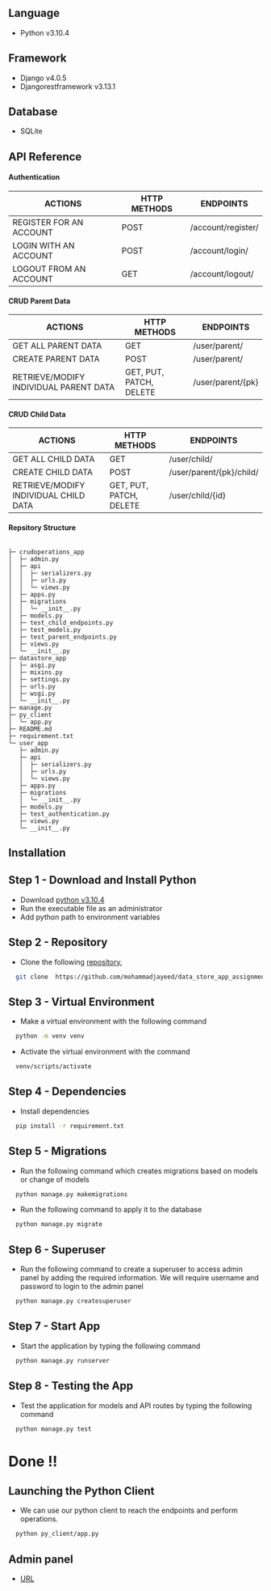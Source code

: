 ## Language

- Python v3.10.4

## Framework

- Django v4.0.5
- Djangorestframework v3.13.1

## Database

- SQLite


## API Reference
#### Authentication

|ACTIONS|HTTP METHODS|ENDPOINTS|
|-----------------|---|--------------|
|REGISTER FOR AN ACCOUNT|POST|/account/register/|
|LOGIN WITH AN ACCOUNT| POST |/account/login/|
|LOGOUT FROM AN ACCOUNT|GET|/account/logout/|

#### CRUD Parent Data

|ACTIONS|HTTP METHODS|ENDPOINTS|
|-----------------|----------------------|--------------|
|GET ALL PARENT DATA |GET| /user/parent/|
|CREATE PARENT DATA|POST|/user/parent/|
|RETRIEVE/MODIFY INDIVIDUAL PARENT DATA|GET, PUT, PATCH, DELETE|/user/parent/{pk}|

#### CRUD Child Data

|ACTIONS|HTTP METHODS|ENDPOINTS|
|-----------------|----------------------|--------------|
|GET ALL CHILD DATA |GET| /user/child/|
|CREATE CHILD DATA|POST|/user/parent/{pk}/child/|
|RETRIEVE/MODIFY INDIVIDUAL CHILD DATA|GET, PUT, PATCH, DELETE|/user/child/{id}|
#### Repsitory Structure

```

├─ crudoperations_app
│  ├─ admin.py
│  ├─ api
│  │  ├─ serializers.py
│  │  ├─ urls.py
│  │  └─ views.py
│  ├─ apps.py
│  ├─ migrations
│  │  └─ __init__.py
│  ├─ models.py
│  ├─ test_child_endpoints.py
│  ├─ test_models.py
│  ├─ test_parent_endpoints.py
│  ├─ views.py
│  └─ __init__.py
├─ datastore_app
│  ├─ asgi.py
│  ├─ mixins.py
│  ├─ settings.py
│  ├─ urls.py
│  ├─ wsgi.py
│  └─ __init__.py
├─ manage.py
├─ py_client
│  └─ app.py
├─ README.md
├─ requirement.txt
└─ user_app
   ├─ admin.py
   ├─ api
   │  ├─ serializers.py
   │  ├─ urls.py
   │  └─ views.py
   ├─ apps.py
   ├─ migrations
   │  └─ __init__.py
   ├─ models.py
   ├─ test_authentication.py
   ├─ views.py
   └─ __init__.py

```

## Installation
## Step 1 - Download and Install Python
- Download [python v3.10.4](https://www.python.org/downloads/release/python-3104/)
- Run the executable file as an administrator
- Add python path to environment variables
## Step 2 - Repository
- Clone the following [repository](https://github.com/mohammadjayeed/data_store_app_assignment.git),
```bash
  git clone  https://github.com/mohammadjayeed/data_store_app_assignment.git
```
## Step 3 - Virtual Environment
- Make a virtual environment with the following command
```bash
  python -m venv venv
```
-  Activate the virtual environment with the command
```bash
  venv/scripts/activate
```
## Step 4 - Dependencies
- Install dependencies
```bash
  pip install -r requirement.txt
```
## Step 5 - Migrations
- Run the following command which creates migrations based on models or change of models
```bash
  python manage.py makemigrations
```
- Run the following command to apply it to the database
```bash
  python manage.py migrate
```
## Step 6 - Superuser
- Run the following command to create a superuser to access admin panel by adding the required information. We will require username and password to login to the admin panel
```bash
  python manage.py createsuperuser
```
## Step 7 - Start App
- Start the application by typing the following command
```bash
  python manage.py runserver
```
## Step 8 - Testing the App
- Test the application for models and API routes by typing the following command
```bash
  python manage.py test
```
# Done !!
## Launching the Python Client
- We can use our python client to reach the endpoints and perform operations.
```bash
  python py_client/app.py
```
## Admin panel
- [URL](http://localhost:8000/admin/)